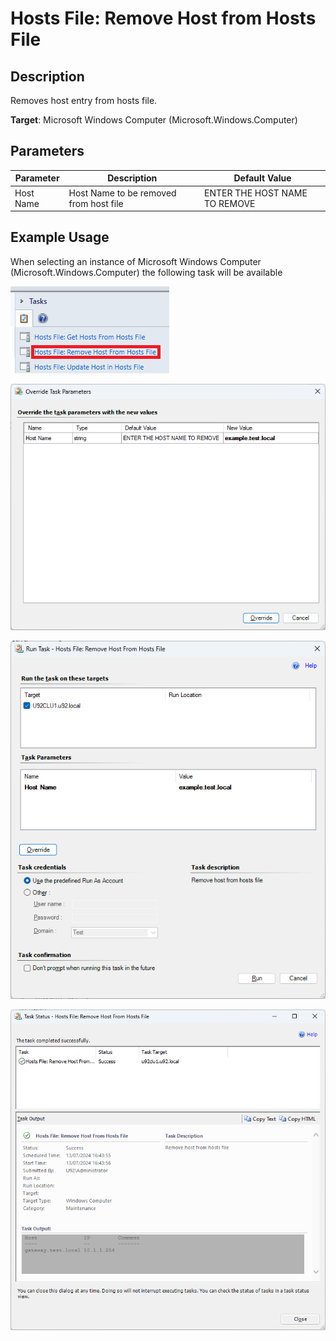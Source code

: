 # Hosts File: Remove Host from Hosts File

## Description
Removes host entry from hosts file. 

**Target**: Microsoft Windows Computer (Microsoft.Windows.Computer)

## Parameters

|Parameter|Description|Default Value|
|-|-|-|
|Host Name|Host Name to be removed from host file|ENTER THE HOST NAME TO REMOVE|

## Example Usage

When selecting an instance of Microsoft Windows Computer (Microsoft.Windows.Computer) the following task will be available

!["Hosts File: Remove Hosts From Hosts File" task in tasks pane](<Screencaps/Tasks Remove Host.png>)

!["Hosts File: Remove Hosts From Hosts File" task overrides](<Screencaps/Remove Host Task Override.png>)

!["Hosts File: Remove Hosts From Hosts File" task](<Screencaps/Remove Host Task.png>)

!["Hosts File: Remove Hosts From Hosts File" task output](<Screencaps/Remove Host Task Output.png>)

